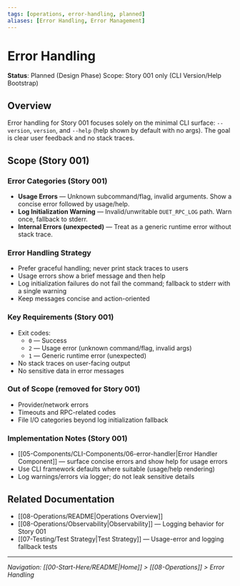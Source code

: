```yaml
---
tags: [operations, error-handling, planned]
aliases: [Error Handling, Error Management]
---
```


# Error Handling

**Status**: Planned (Design Phase)
Scope: Story 001 only (CLI Version/Help Bootstrap)

## Overview
Error handling for Story 001 focuses solely on the minimal CLI surface: `--version`, `version`, and `--help` (help shown by default with no args). The goal is clear user feedback and no stack traces.

## Scope (Story 001)

### Error Categories (Story 001)
- **Usage Errors** — Unknown subcommand/flag, invalid arguments. Show a concise error followed by usage/help.
- **Log Initialization Warning** — Invalid/unwritable `DUET_RPC_LOG` path. Warn once, fallback to stderr.
- **Internal Errors (unexpected)** — Treat as a generic runtime error without stack trace.

### Error Handling Strategy
- Prefer graceful handling; never print stack traces to users
- Usage errors show a brief message and then help
- Log initialization failures do not fail the command; fallback to stderr with a single warning
- Keep messages concise and action-oriented

### Key Requirements (Story 001)
- Exit codes:
  - `0` — Success
  - `2` — Usage error (unknown command/flag, invalid args)
  - `1` — Generic runtime error (unexpected)
- No stack traces on user-facing output
- No sensitive data in error messages

### Out of Scope (removed for Story 001)
- Provider/network errors
- Timeouts and RPC-related codes
- File I/O categories beyond log initialization fallback

### Implementation Notes (Story 001)
- [[05-Components/CLI-Components/06-error-handler|Error Handler Component]] — surface concise errors and show help for usage errors
- Use CLI framework defaults where suitable (usage/help rendering)
- Log warnings/errors via logger; do not leak sensitive details

## Related Documentation
- [[08-Operations/README|Operations Overview]]
- [[08-Operations/Observability|Observability]] — Logging behavior for Story 001
- [[07-Testing/Test Strategy|Test Strategy]] — Usage-error and logging fallback tests

---
*Navigation: [[00-Start-Here/README|Home]] > [[08-Operations]] > Error Handling*
